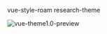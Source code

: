 vue-style-roam research-theme

![vue-theme1.0-preview](https://github.com/SCUTBrothers/Image-Hosting/blob/main/img/20210511115211.jpg?raw=true)

